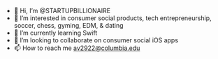 - 👋 Hi, I’m @STARTUPBILLIONAIRE
- 👀 I’m interested in consumer social products, tech entrepreneurship, soccer, chess, gyming, EDM, & dating 
- 🌱 I’m currently learning Swift
- 💞️ I’m looking to collaborate on consumer social iOS apps
- 📫 How to reach me av2922@columbia.edu

<!---
STARTUPBILLIONAIRE/STARTUPBILLIONAIRE is a ✨ special ✨ repository because its `README.md` (this file) appears on your GitHub profile.
You can click the Preview link to take a look at your changes.
--->
